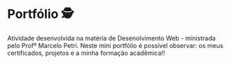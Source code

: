 # Portfólio 🕵

Atividade desenvolvida na matéria de Desenolvimento Web - ministrada pelo Profº Marcelo Petri.
Neste mini portfólio é possível observar: os meus certificados, projetos e a minha formação acadêmica!!
